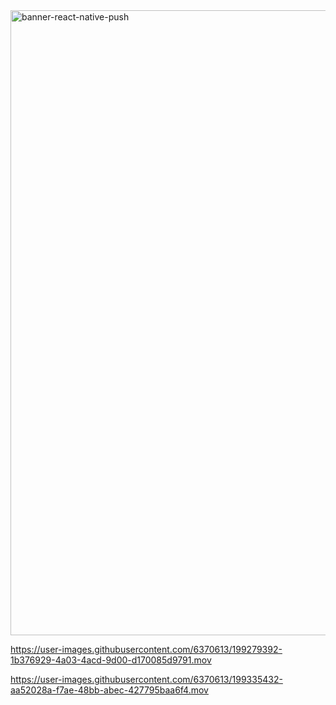 <img width="1000" alt="banner-react-native-push" src="https://github.com/trycourier/courier-react-native/assets/6370613/70825df4-1d9b-4bf5-bcb1-a92d2314312b">

https://user-images.githubusercontent.com/6370613/199279392-1b376929-4a03-4acd-9d00-d170085d9791.mov

https://user-images.githubusercontent.com/6370613/199335432-aa52028a-f7ae-48bb-abec-427795baa6f4.mov
